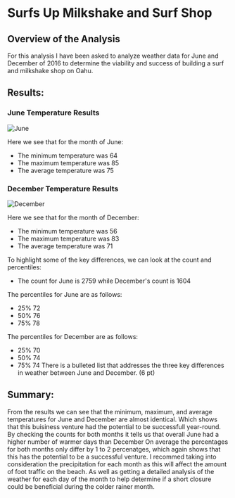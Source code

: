# Surfs Up Milkshake and Surf Shop

## Overview of the Analysis
For this analysis I have been asked to analyze weather data for June and December of 2016 to determine the viability and success of building a surf and milkshake shop on Oahu.

## Results:
### June Temperature Results
![June](https://user-images.githubusercontent.com/107223650/191653718-bdcd8a0b-8070-46da-9ac3-ba9d2e307c98.png)

Here we see that for the month of June:
* The minimum temperature was 64
* The maximum temperature was 85
* The average temperature was 75

### December Temperature Results
![December](https://user-images.githubusercontent.com/107223650/191653746-855c0cb6-109f-44d0-9a59-4b219db03619.png)

Here we see that for the month of December:
* The minimum temperature was 56
* The maximum temperature was 83
* The average temperature was 71

To highlight some of the key differences, we can look at the count and percentiles:

* The count for June is 2759 while December's count is 1604

The percentiles for June are as follows:
* 25%  72
* 50%  76
* 75%  78

The percentiles for December are as follows:
* 25%  70
* 50%  74
* 75%  74
There is a bulleted list that addresses the three key differences in weather between June and December. (6 pt)

## Summary:
From the results we can see that the minimum, maximum, and average temperatures for June and December are almost identical. Which shows that this buisiness venture had the potential to be successfull year-round.
By checking the counts for both months it tells us that overall June had a higher number of warmer days than December
On average the percentages for both months only differ by 1 to 2 percenatges, which again shows that this has the potential to be a successful venture. 
I recommed taking into consideration the precipitation for each month as this will affect the amount of foot traffic on the beach. As well as getting a detailed analysis of the weather for each day of the month to help determine if a short closure could be beneficial during the colder rainer month.

